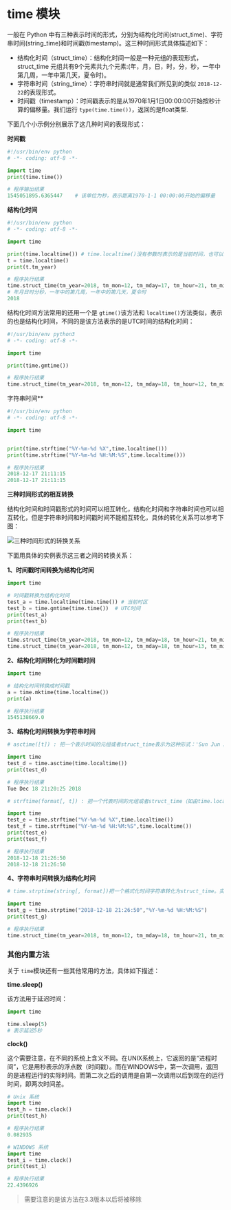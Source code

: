 # time 模块

一般在 Python 中有三种表示时间的形式，分别为结构化时间(struct_time)、字符串时间(string_time)和时间戳(timestamp)。这三种时间形式具体描述如下：

- 结构化时间（struct_time）：结构化时间一般是一种元组的表现形式，struct_time 元组共有9个元素共九个元素:(年，月，日，时，分，秒，一年中第几周，一年中第几天，夏令时)。
- 字符串时间（string_time）：字符串时间就是通常我们所见到的类似 `2018-12-22`的表现形式。
- 时间戳（timestamp）：时间戳表示的是从1970年1月1日00:00:00开始按秒计算的偏移量。我们运行 `type(time.time())`，返回的是float类型.

下面几个小示例分别展示了这几种时间的表现形式：

**时间戳**

```python
#!/usr/bin/env python
# -*- coding: utf-8 -*-

import time
print(time.time())

# 程序输出结果
1545051895.6365447    # 该单位为秒，表示距离1970-1-1 00:00:00开始的偏移量
```

**结构化时间**

```python
#!/usr/bin/env python
# -*- coding: utf-8 -*-

import time

print(time.localtime()) # time.localtime()没有参数时表示的是当前时间，也可以自定义时间戳参数
t = time.localtime()
print(t.tm_year)

# 程序执行结果
time.struct_time(tm_year=2018, tm_mon=12, tm_mday=17, tm_hour=21, tm_min=7, tm_sec=42, tm_wday=0, tm_yday=351, tm_isdst=0)
# 年月日时分秒，一年中的第几周，一年中的第几天，夏令时
2018
```

结构化时间方法常用的还用一个是 `gtime()`该方法和 `localtime()`方法类似，表示的也是结构化时间，不同的是该方法表示的是UTC时间的结构化时间：

```python
#!/usr/bin/env python3
# -*- coding: utf-8 -*-

import time

print(time.gmtime())

# 程序执行结果
time.struct_time(tm_year=2018, tm_mon=12, tm_mday=18, tm_hour=12, tm_min=59, tm_sec=5, tm_wday=1, tm_yday=352, tm_isdst=0)
```

字符串时间**

```python
#!/usr/bin/env python
# -*- coding: utf-8 -*-

import time


print(time.strftime("%Y-%m-%d %X",time.localtime()))
print(time.strftime("%Y-%m-%d %H:%M:%S",time.localtime()))

# 程序执行结果
2018-12-17 21:11:15
2018-12-17 21:11:15
```

**三种时间形式的相互转换**

结构化时间和时间戳形式的时间可以相互转化，结构化时间和字符串时间也可以相互转化，但是字符串时间和时间戳时间不能相互转化，具体的转化关系可以参考下图：

![三种时间形式的转换关系](https://ws1.sinaimg.cn/large/006tNbRwly1fyb7971q61j30oc0da0vh.jpg)

下面用具体的实例表示这三者之间的转换关系：

**1、时间戳时间转换为结构化时间**

```python
import time

# 时间戳转换为结构化时间
test_a = time.localtime(time.time()) # 当前时区
test_b = time.gmtime(time.time())  # UTC时间
print(test_a)
print(test_b)

# 程序执行结果
time.struct_time(tm_year=2018, tm_mon=12, tm_mday=18, tm_hour=21, tm_min=10, tm_sec=8, tm_wday=1, tm_yday=352, tm_isdst=0)
time.struct_time(tm_year=2018, tm_mon=12, tm_mday=18, tm_hour=13, tm_min=11, tm_sec=9, tm_wday=1, tm_yday=352, tm_isdst=0)
```

**2、结构化时间转化为时间戳时间**

```python
import time

# 结构化时间转换成时间戳
a = time.mktime(time.localtime())
print(a)

# 程序执行结果
1545138669.0
```

**3、结构化时间转换为字符串时间**

```python
# asctime([t]) : 把一个表示时间的元组或者struct_time表示为这种形式：'Sun Jun 20 23:21:05 1993'这其实也是一种字符串表现形式，如果没有参数，将会将time.localtime()作为参数传入

import time
test_d = time.asctime(time.localtime())
print(test_d)

# 程序执行结果
Tue Dec 18 21:20:25 2018
```

```python
# strftime(format[, t]) : 把一个代表时间的元组或者struct_time（如由time.localtime()和time.gmtime()转化为格式化的时间字符串。如果t未指定，将传入time.localtime()。如果元组中任何一个元素越界，ValueError的错误将会被抛出。

import time
test_e = time.strftime("%Y-%m-%d %X",time.localtime())
test_f = time.strftime("%Y-%m-%d %H:%M:%S",time.localtime())
print(test_e)
print(test_f)

# 程序执行结果
2018-12-18 21:26:50
2018-12-18 21:26:50
```

**4、字符串时间转换为结构化时间**

```python
# time.strptime(string[, format])把一个格式化时间字符串转化为struct_time。实际上它和strftime()是逆操作。在这个函数中，format默认为："%a %b %d %H:%M:%S %Y"

import time
test_g = time.strptime("2018-12-18 21:26:50","%Y-%m-%d %H:%M:%S")
print(test_g)

# 程序执行结果
time.struct_time(tm_year=2018, tm_mon=12, tm_mday=18, tm_hour=21, tm_min=26, tm_sec=50, tm_wday=1, tm_yday=352, tm_isdst=-1)
```

### 其他内置方法

关于 `time`模块还有一些其他常用的方法，具体如下描述：

**time.sleep()**

该方法用于延迟时间：

```python
import time

time.sleep(5)
# 表示延迟5秒
```

**clock()**

这个需要注意，在不同的系统上含义不同。在UNIX系统上，它返回的是“进程时间”，它是用秒表示的浮点数（时间戳）。而在WINDOWS中，第一次调用，返回的是进程运行的实际时间。而第二次之后的调用是自第一次调用以后到现在的运行时间，即两次时间差。

```python
# Unix 系统
import time
test_h = time.clock()
print(test_h)

# 程序执行结果
0.082935

# WINDOWS 系统
import time
test_i = time.clock()
print(test_i）

# 程序执行结果
22.4396926
```

> 需要注意的是该方法在3.3版本以后将被移除

